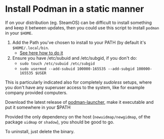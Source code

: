 # Install Podman in a static manner

If on your distribution (eg. SteamOS) can be difficult to install something and keep it
between updates, then you could use this script to install `podman` in your `$HOME`.

1. Add the Path you've chosen to install to your PATH (by default it's `$HOME/.local/bin`.
   - [See here how to do it](https://www.howtogeek.com/658904/how-to-add-a-directory-to-your-path-in-linux/)
2. Ensure you have /etc/subuid and /etc/subgid, if you don't do:
   - `sudo touch /etc/subuid /etc/subgid`
   - `sudo usermod --add-subuid 100000-165535 --add-subgid 100000-165535 $USER`

This is particularly indicated also for completely *sudoless* setups, where you don't
have any superuser access to the system, like for example company provided computers.

Download the latest release of [podman-launcher](https://github.com/89luca89/podman-launcher/releases),
make it executable and put it somewhere in your $PATH

Provided the only dependency on the host (`newuidmap/newgidmap`, of the package `uidmap` or `shadow`),
you should be good to go.

To uninstall, just delete the binary.

